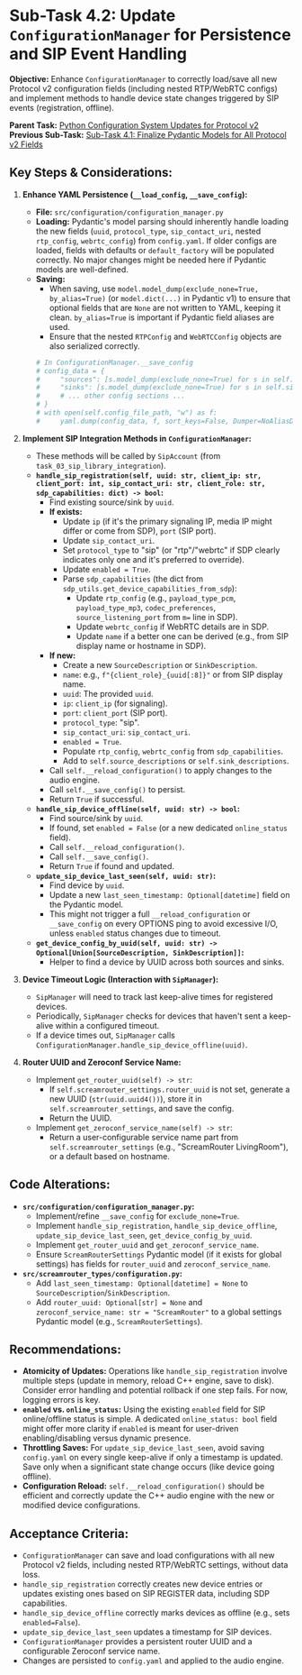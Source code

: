 # Sub-Task 4.2: Update `ConfigurationManager` for Persistence and SIP Event Handling

**Objective:** Enhance `ConfigurationManager` to correctly load/save all new Protocol v2 configuration fields (including nested RTP/WebRTC configs) and implement methods to handle device state changes triggered by SIP events (registration, offline).

**Parent Task:** [Python Configuration System Updates for Protocol v2](../task_04_python_config_updates.md)
**Previous Sub-Task:** [Sub-Task 4.1: Finalize Pydantic Models for All Protocol v2 Fields](./subtask_4.1_finalize_pydantic_models.md)

## Key Steps & Considerations:

1.  **Enhance YAML Persistence (`__load_config`, `__save_config`):**
    *   **File:** `src/configuration/configuration_manager.py`
    *   **Loading:** Pydantic's model parsing should inherently handle loading the new fields (`uuid`, `protocol_type`, `sip_contact_uri`, nested `rtp_config`, `webrtc_config`) from `config.yaml`. If older configs are loaded, fields with defaults or `default_factory` will be populated correctly. No major changes might be needed here if Pydantic models are well-defined.
    *   **Saving:**
        *   When saving, use `model.model_dump(exclude_none=True, by_alias=True)` (or `model.dict(...)` in Pydantic v1) to ensure that optional fields that are `None` are not written to YAML, keeping it clean. `by_alias=True` is important if Pydantic field aliases are used.
        *   Ensure that the nested `RTPConfig` and `WebRTCConfig` objects are also serialized correctly.
        ```python
        # In ConfigurationManager.__save_config
        # config_data = {
        #     "sources": [s.model_dump(exclude_none=True) for s in self.source_descriptions.values()],
        #     "sinks": [s.model_dump(exclude_none=True) for s in self.sink_descriptions.values()],
        #     # ... other config sections ...
        # }
        # with open(self.config_file_path, "w") as f:
        #     yaml.dump(config_data, f, sort_keys=False, Dumper=NoAliasDumper) # Ensure NoAliasDumper is used if applicable
        ```

2.  **Implement SIP Integration Methods in `ConfigurationManager`:**
    *   These methods will be called by `SipAccount` (from `task_03_sip_library_integration`).
    *   **`handle_sip_registration(self, uuid: str, client_ip: str, client_port: int, sip_contact_uri: str, client_role: str, sdp_capabilities: dict) -> bool`:**
        *   Find existing source/sink by `uuid`.
        *   **If exists:**
            *   Update `ip` (if it's the primary signaling IP, media IP might differ or come from SDP), `port` (SIP port).
            *   Update `sip_contact_uri`.
            *   Set `protocol_type` to "sip" (or "rtp"/"webrtc" if SDP clearly indicates only one and it's preferred to override).
            *   Update `enabled = True`.
            *   Parse `sdp_capabilities` (the dict from `sdp_utils.get_device_capabilities_from_sdp`):
                *   Update `rtp_config` (e.g., `payload_type_pcm`, `payload_type_mp3`, `codec_preferences`, `source_listening_port` from `m=` line in SDP).
                *   Update `webrtc_config` if WebRTC details are in SDP.
                *   Update `name` if a better one can be derived (e.g., from SIP display name or hostname in SDP).
        *   **If new:**
            *   Create a new `SourceDescription` or `SinkDescription`.
            *   `name`: e.g., `f"{client_role}_{uuid[:8]}"` or from SIP display name.
            *   `uuid`: The provided `uuid`.
            *   `ip`: `client_ip` (for signaling).
            *   `port`: `client_port` (SIP port).
            *   `protocol_type`: "sip".
            *   `sip_contact_uri`: `sip_contact_uri`.
            *   `enabled = True`.
            *   Populate `rtp_config`, `webrtc_config` from `sdp_capabilities`.
            *   Add to `self.source_descriptions` or `self.sink_descriptions`.
        *   Call `self.__reload_configuration()` to apply changes to the audio engine.
        *   Call `self.__save_config()` to persist.
        *   Return `True` if successful.
    *   **`handle_sip_device_offline(self, uuid: str) -> bool`:**
        *   Find source/sink by `uuid`.
        *   If found, set `enabled = False` (or a new dedicated `online_status` field).
        *   Call `self.__reload_configuration()`.
        *   Call `self.__save_config()`.
        *   Return `True` if found and updated.
    *   **`update_sip_device_last_seen(self, uuid: str)`:**
        *   Find device by `uuid`.
        *   Update a new `last_seen_timestamp: Optional[datetime]` field on the Pydantic model.
        *   This might not trigger a full `__reload_configuration` or `__save_config` on every OPTIONS ping to avoid excessive I/O, unless `enabled` status changes due to timeout.
    *   **`get_device_config_by_uuid(self, uuid: str) -> Optional[Union[SourceDescription, SinkDescription]]`:**
        *   Helper to find a device by UUID across both sources and sinks.

3.  **Device Timeout Logic (Interaction with `SipManager`):**
    *   `SipManager` will need to track last keep-alive times for registered devices.
    *   Periodically, `SipManager` checks for devices that haven't sent a keep-alive within a configured timeout.
    *   If a device times out, `SipManager` calls `ConfigurationManager.handle_sip_device_offline(uuid)`.

4.  **Router UUID and Zeroconf Service Name:**
    *   Implement `get_router_uuid(self) -> str`:
        *   If `self.screamrouter_settings.router_uuid` is not set, generate a new UUID (`str(uuid.uuid4())`), store it in `self.screamrouter_settings`, and save the config.
        *   Return the UUID.
    *   Implement `get_zeroconf_service_name(self) -> str`:
        *   Return a user-configurable service name part from `self.screamrouter_settings` (e.g., "ScreamRouter LivingRoom"), or a default based on hostname.

## Code Alterations:

*   **`src/configuration/configuration_manager.py`:**
    *   Implement/refine `__save_config` for `exclude_none=True`.
    *   Implement `handle_sip_registration`, `handle_sip_device_offline`, `update_sip_device_last_seen`, `get_device_config_by_uuid`.
    *   Implement `get_router_uuid` and `get_zeroconf_service_name`.
    *   Ensure `ScreamRouterSettings` Pydantic model (if it exists for global settings) has fields for `router_uuid` and `zeroconf_service_name`.
*   **`src/screamrouter_types/configuration.py`:**
    *   Add `last_seen_timestamp: Optional[datetime] = None` to `SourceDescription`/`SinkDescription`.
    *   Add `router_uuid: Optional[str] = None` and `zeroconf_service_name: str = "ScreamRouter"` to a global settings Pydantic model (e.g., `ScreamRouterSettings`).

## Recommendations:

*   **Atomicity of Updates:** Operations like `handle_sip_registration` involve multiple steps (update in memory, reload C++ engine, save to disk). Consider error handling and potential rollback if one step fails. For now, logging errors is key.
*   **`enabled` vs. `online_status`:** Using the existing `enabled` field for SIP online/offline status is simple. A dedicated `online_status: bool` field might offer more clarity if `enabled` is meant for user-driven enabling/disabling versus dynamic presence.
*   **Throttling Saves:** For `update_sip_device_last_seen`, avoid saving `config.yaml` on every single keep-alive if only a timestamp is updated. Save only when a significant state change occurs (like device going offline).
*   **Configuration Reload:** `self.__reload_configuration()` should be efficient and correctly update the C++ audio engine with the new or modified device configurations.

## Acceptance Criteria:

*   `ConfigurationManager` can save and load configurations with all new Protocol v2 fields, including nested RTP/WebRTC settings, without data loss.
*   `handle_sip_registration` correctly creates new device entries or updates existing ones based on SIP REGISTER data, including SDP capabilities.
*   `handle_sip_device_offline` correctly marks devices as offline (e.g., sets `enabled=False`).
*   `update_sip_device_last_seen` updates a timestamp for SIP devices.
*   `ConfigurationManager` provides a persistent router UUID and a configurable Zeroconf service name.
*   Changes are persisted to `config.yaml` and applied to the audio engine.
